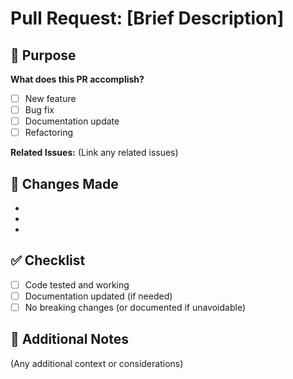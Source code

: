 # Pull Request: [Brief Description]

## 🎯 Purpose
**What does this PR accomplish?**
- [ ] New feature
- [ ] Bug fix
- [ ] Documentation update
- [ ] Refactoring

**Related Issues:** (Link any related issues)

## 🔧 Changes Made
- 
- 
- 

## ✅ Checklist
- [ ] Code tested and working
- [ ] Documentation updated (if needed)
- [ ] No breaking changes (or documented if unavoidable)

## 📝 Additional Notes
(Any additional context or considerations)